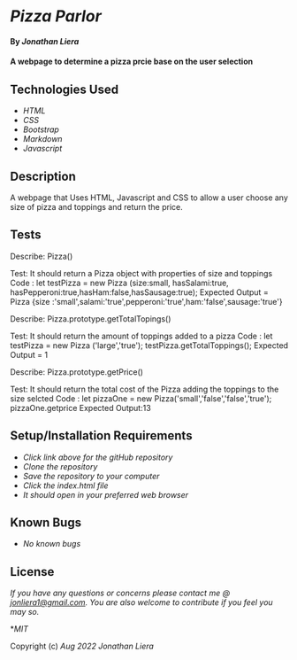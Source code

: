# _Pizza Parlor_

#### By _**Jonathan Liera**_

####  A webpage to determine a pizza prcie base on the user selection

## Technologies Used

* _HTML_
* _CSS_
* _Bootstrap_
* _Markdown_
* _Javascript_

## Description
A webpage that Uses HTML, Javascript and CSS to allow a user choose any size of pizza and toppings and return the price.

## Tests

Describe: Pizza()

Test: It should return a Pizza object with properties of size and toppings
Code : let testPizza = new Pizza (size:small, hasSalami:true, hasPepperoni:true,hasHam:false,hasSausage:true);
Expected Output = Pizza {size :'small',salami:'true',pepperoni:'true',ham:'false',sausage:'true'}

Describe: Pizza.prototype.getTotalTopings()

Test: It should return the amount of toppings added to a pizza
Code : let testPizza = new Pizza ('large','true');
testPizza.getTotalToppings();
Expected Output = 1

Describe: Pizza.prototype.getPrice()

Test: It should return the total cost of the Pizza adding the toppings to the size selcted
Code : let pizzaOne = new Pizza('small','false','false','true');
pizzaOne.getprice
Expected Output:13


## Setup/Installation Requirements

* _Click link above for the gitHub repository_
* _Clone the repository_
* _Save the repository to your computer_
* _Click the index.html file_
* _It should open in your preferred web browser_

## Known Bugs

* _No known bugs_

## License

_If you have any questions or concerns please contact me @ jonliera1@gmail.com. You are also welcome to contribute if you feel you may so._

*_MIT_

Copyright (c) _Aug 2022_ _Jonathan Liera_